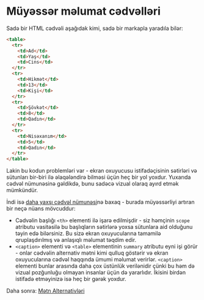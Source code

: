 # Müyəssər məlumat cədvəlləri

Sadə bir HTML cədvəli aşağıdak kimi, sadə bir markapla yaradıla bilər:

```html
<table>
  <tr>
    <td>Ad</td>
    <td>Yaş</td>
    <td>Cins</td>
  </tr>
  <tr>
    <td>Hikmət</td>
    <td>13</td>
    <td>Kişi</td>
  </tr>
  <tr>
    <td>Şövkət</td>
    <td>8</td>
    <td>Qadın</td>
  </tr>
  <tr>
    <td>Nisəxanım</td>
    <td>5</td>
    <td>Qadın</td>
  </tr>
</table>
```

Lakin bu kodun problemləri var - ekran oxuyucusu istifadəçisinin sətirləri və sütunları bir-biri ilə əlaqələndirə bilməsi üçün heç bir yol yoxdur. Yuxarıda cədvəl nümunəsinə gəldikdə, bunu sadəcə vizual olaraq ayırd etmək mümkündür.

İndi isə [daha yaxşı cədvəl nümunəsi](https://github.com/mdn/learning-area/blob/master/css/styling-boxes/styling-tables/punk-bands-complete.html)nə baxaq - burada müyəssərliyi artıran bir neçə nüans mövcuddur:

- Cədvəlin başlığı `<th>` elementi ilə işarə edilmişdir - siz həmçinin `scope` atributu vasitəsilə bu başlıqların sətirlərə yoxsa sütunlara aid olduğunu təyin edə bilərsiniz. Bu sizə ekran oxuyucularına tamamilə qruplaşdırılmış və anlaşıqlı məlumat təqdim edir.
- `<caption>` elementi və `<table>` elementinin `summary` atributu eyni işi görür - onlar cədvəlin alternativ mətni kimi qulluq göstərir və ekran oxuyucularına cədvəl haqqında ümumi məlumat verirlər. `<caption>` elementi bunlar arasında daha çox üstünlük verilənidir çünki bu həm də vizual pozğunluğu olmayan insanlar üçün də yararlıdır. İkisini birdən istifadə etməyinizə isə heç bir gərək yoxdur.

Daha sonra: [Mətn Alternativləri](html-ve-muyesserlik/metn-alternativleri.md)
